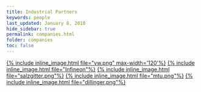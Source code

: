 ```yaml
---
title: Industrial Partners
keywords: people
last_updated: January 8, 2018
hide_sidebar: true
permalink: companies.html
folder: companies
toc: false
---
```


[{% include inline_image.html
file="vw.png" max-width='120'%}](https://www.volkswagenag.com)
[{% include inline_image.html
file="Infineon"%}](https://www.infineon.com)
[{% include inline_image.html
file="salzgitter.png"%}](https://www.salzgitter-mannesmann-stahlhandel.com)
[{% include inline_image.html
file="mtu.png"%}](https://www.mtu.de)
[{% include inline_image.html
file="dillinger.png"%}](https://www.dillinger.de)
